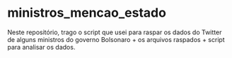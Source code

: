 # ministros_mencao_estado
Neste repositório, trago o script que usei para raspar os dados do Twitter de alguns ministros do governo Bolsonaro + os arquivos raspados + script para analisar os dados.

